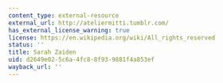 ```yaml
---
content_type: external-resource
external_url: http://ateliermitti.tumblr.com/
has_external_license_warning: true
license: https://en.wikipedia.org/wiki/All_rights_reserved
status: ''
title: Sarah Zaiden
uid: d2649e02-5c6a-4fc8-8f93-9881f4a853ef
wayback_url: ''
---
```

